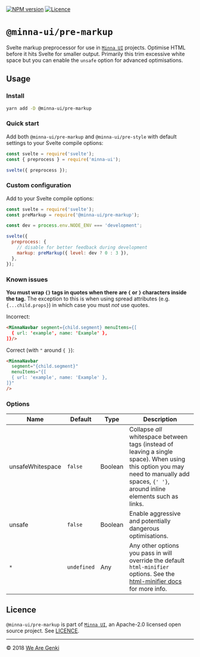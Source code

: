 <!-- markdownlint-disable first-line-h1 ol-prefix -->

[![NPM version](https://img.shields.io/npm/v/@minna-ui/pre-markup.svg)](https://www.npmjs.com/package/@minna-ui/pre-markup)
[![Licence](https://img.shields.io/npm/l/@minna-ui/pre-markup.svg)](https://github.com/WeAreGenki/minna-ui/blob/master/LICENCE)

# `@minna-ui/pre-markup`

Svelte markup preprocessor for use in [`Minna UI`](https://github.com/WeAreGenki/minna-ui) projects. Optimise HTML before it hits Svelte for smaller output. Primarily this trim excessive white space but you can enable the `unsafe` option for advanced optimisations.

## Usage

### Install

```sh
yarn add -D @minna-ui/pre-markup
```

### Quick start

Add both `@minna-ui/pre-markup` and `@minna-ui/pre-style` with default settings to your Svelte compile options:

```js
const svelte = require('svelte');
const { preprocess } = require('minna-ui');

svelte({ preprocess });
```

### Custom configuration

Add to your Svelte compile options:

```js
const svelte = require('svelte');
const preMarkup = require('@minna-ui/pre-markup');

const dev = process.env.NODE_ENV === 'development';

svelte({
  preprocess: {
    // disable for better feedback during development
    markup: preMarkup({ level: dev ? 0 : 3 }),
  },
});
```

### Known issues

**You must wrap `{}` tags in quotes when there are `{` or `}` characters inside the tag.** The exception to this is when using spread attributes (e.g. `{...child.props}`) in which case you must _not_ use quotes.

Incorrect:

<!-- prettier-ignore -->
```html
<MinnaNavbar segment={child.segment} menuItems={[
  { url: 'example', name: 'Example' },
]}/>
```

Correct (with `"` around `{ }`):

```html
<MinnaNavbar
  segment="{child.segment}"
  menuItems="{[
  { url: 'example', name: 'Example' },
]}"
/>
```

### Options

<!-- prettier-ignore -->
| Name | Default | Type | Description |
| --- | --- | --- | --- |
| unsafeWhitespace | `false` | Boolean | Collapse _all_ whitespace between tags (instead of leaving a single space). When using this option you may need to manually add spaces, `{' '}`, around inline elements such as links. |
| unsafe | `false` | Boolean | Enable aggressive and potentially dangerous optimisations. |
| `*` | `undefined` | Any | Any other options you pass in will override the default `html-minifier` options. See the [html-minifier docs](https://github.com/kangax/html-minifier) for more info. |

## Licence

`@minna-ui/pre-markup` is part of [`Minna UI`](https://github.com/WeAreGenki/minna-ui), an Apache-2.0 licensed open source project. See [LICENCE](https://github.com/WeAreGenki/minna-ui/blob/master/LICENCE).

---

© 2018 [We Are Genki](https://wearegenki.com)
